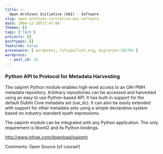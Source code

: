 ```yaml
---
title: >-
  Open Archives Initiative (OAI) - Software
slug: open-archives-initiative-oai-software
date: 2004-12-28T17:47:00
themes: []
tags: ['Tech']
projects: []
posttypes: []
featured: False
provenance: [ wordpress, rufuspollock.org, migration-201703 ]
wordpress:
  - post_id: 14
---
```


<h3>Python API to Protocol for Metadata Harvesting</h3>

The oaipmh Python module enables high-level access to an OAI-PMH metadata repository. Arbitrary repositories can be accessed and harvested using an easy to use Python-based API. It has built-in support for the default Dublin Core metadata set (oai_dc). It can also be easily extended with support for other metadata sets using a simple declarative system based on industry-standard xpath expressions.

The oaipmh module can be integrated with any Python application. The only requirement is libxml2 and its Python bindings.
 
<a href="http://www.infrae.com/download/oaipmh">http://www.infrae.com/download/oaipmh</a>

Comments: Open Source (of course!)

